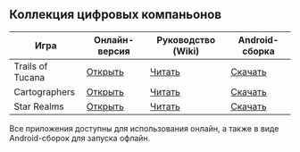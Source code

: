 ## Коллекция цифровых компаньонов

| Игра                  | Онлайн-версия                                                                       | Руководство (Wiki)                                                                 | Android-сборка                                                                |
|-----------------------|--------------------------------------------------------------------------------------|------------------------------------------------------------------------------------|--------------------------------------------------------------------------------|
| Trails of Tucana      | [Открыть](https://lonecubegames.github.io/board-games-apps/trails-of-tucana-companion) | [Читать](https://github.com/LoneCubeGames/board-games-apps/wiki/Trails-Of-Tucana-Companion) | [Скачать](https://github.com/LoneCubeGames/board-games-apps/releases)         |
| Cartographers         | [Открыть](https://lonecubegames.github.io/board-games-apps/cartographers-companion)    | [Читать](https://github.com/LoneCubeGames/board-games-apps/wiki/Cartographers-Companion)     | [Скачать](https://github.com/LoneCubeGames/board-games-apps/releases)         |
| Star Realms           | [Открыть](https://lonecubegames.github.io/board-games-apps/star-realms-companion)      | [Читать](https://github.com/LoneCubeGames/board-games-apps/wiki/Star-Realms-Companion)       | [Скачать](https://github.com/LoneCubeGames/board-games-apps/releases)         |

Все приложения доступны для использования онлайн, а также в виде Android-сборок для запуска офлайн.
